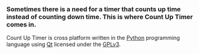 ### Sometimes there is a need for a timer that counts up time instead of counting down time. This is where Count Up Timer comes in. ###

Count Up Timer is cross platform written in the [Python](http://www.python.org/) programming language using [Qt](http://qt.digia.com/) licensed under the [GPLv3](http://www.gnu.org/licenses/gpl-3.0.html).
